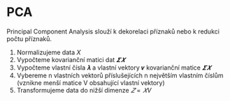 # PCA
Principal Component Analysis slouží k dekorelaci příznaků nebo k redukci počtu příznaků.
1. Normalizujeme data $X$ 
2. Vypočteme kovarianční matici dat $𝜮𝑿$ 
3. Vypočteme vlastní čísla 𝝀 a vlastní vektory 𝒗 kovarianční matice $𝜮𝑿$ 
4. Vybereme n vlastních vektorů příslušejících n největším vlastním číslům (vznikne menší matice V obsahující vlastní vektory) 
5. Transformujeme data do nižší dimenze $𝑍 = 𝑋V$
